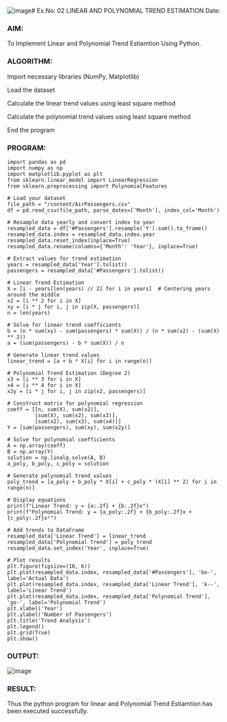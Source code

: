 ![image](https://github.com/user-attachments/assets/3f378644-0663-41d1-b4e3-13672e6eae6e)# Ex.No: 02 LINEAR AND POLYNOMIAL TREND ESTIMATION
Date:
### AIM:
To Implement Linear and Polynomial Trend Estiamtion Using Python.

### ALGORITHM:
Import necessary libraries (NumPy, Matplotlib)

Load the dataset

Calculate the linear trend values using least square method

Calculate the polynomial trend values using least square method

End the program
### PROGRAM:
```
import pandas as pd
import numpy as np
import matplotlib.pyplot as plt
from sklearn.linear_model import LinearRegression
from sklearn.preprocessing import PolynomialFeatures

# Load your dataset
file_path = "/content/AirPassengers.csv"
df = pd.read_csv(file_path, parse_dates=['Month'], index_col='Month')

# Resample data yearly and convert index to year
resampled_data = df['#Passengers'].resample('Y').sum().to_frame()
resampled_data.index = resampled_data.index.year
resampled_data.reset_index(inplace=True)
resampled_data.rename(columns={'Month': 'Year'}, inplace=True)

# Extract values for trend estimation
years = resampled_data['Year'].tolist()
passengers = resampled_data['#Passengers'].tolist()

# Linear Trend Estimation
X = [i - years[len(years) // 2] for i in years]  # Centering years around the middle
x2 = [i ** 2 for i in X]
xy = [i * j for i, j in zip(X, passengers)]
n = len(years)

# Solve for linear trend coefficients
b = (n * sum(xy) - sum(passengers) * sum(X)) / (n * sum(x2) - (sum(X) ** 2))
a = (sum(passengers) - b * sum(X)) / n

# Generate linear trend values
linear_trend = [a + b * X[i] for i in range(n)]

# Polynomial Trend Estimation (Degree 2)
x3 = [i ** 3 for i in X]
x4 = [i ** 4 for i in X]
x2y = [i * j for i, j in zip(x2, passengers)]

# Construct matrix for polynomial regression
coeff = [[n, sum(X), sum(x2)],
         [sum(X), sum(x2), sum(x3)],
         [sum(x2), sum(x3), sum(x4)]]
Y = [sum(passengers), sum(xy), sum(x2y)]

# Solve for polynomial coefficients
A = np.array(coeff)
B = np.array(Y)
solution = np.linalg.solve(A, B)
a_poly, b_poly, c_poly = solution

# Generate polynomial trend values
poly_trend = [a_poly + b_poly * X[i] + c_poly * (X[i] ** 2) for i in range(n)]

# Display equations
print(f"Linear Trend: y = {a:.2f} + {b:.2f}x")
print(f"Polynomial Trend: y = {a_poly:.2f} + {b_poly:.2f}x + {c_poly:.2f}x²")

# Add trends to DataFrame
resampled_data['Linear Trend'] = linear_trend
resampled_data['Polynomial Trend'] = poly_trend
resampled_data.set_index('Year', inplace=True)

# Plot results
plt.figure(figsize=(10, 6))
plt.plot(resampled_data.index, resampled_data['#Passengers'], 'bo-', label='Actual Data')
plt.plot(resampled_data.index, resampled_data['Linear Trend'], 'k--', label='Linear Trend')
plt.plot(resampled_data.index, resampled_data['Polynomial Trend'], 'go-', label='Polynomial Trend')
plt.xlabel('Year')
plt.ylabel('Number of Passengers')
plt.title('Trend Analysis')
plt.legend()
plt.grid(True)
plt.show()
```
### OUTPUT:

![image](https://github.com/user-attachments/assets/3f3582ee-00e9-4b4e-aea8-07cd7c97ad26)


### RESULT:
Thus the python program for linear and Polynomial Trend Estiamtion has been executed successfully.

